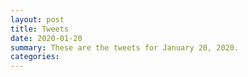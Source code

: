 ```yaml
---
layout: post
title: Tweets
date: 2020-01-20
summary: These are the tweets for January 20, 2020.
categories:
---
```


